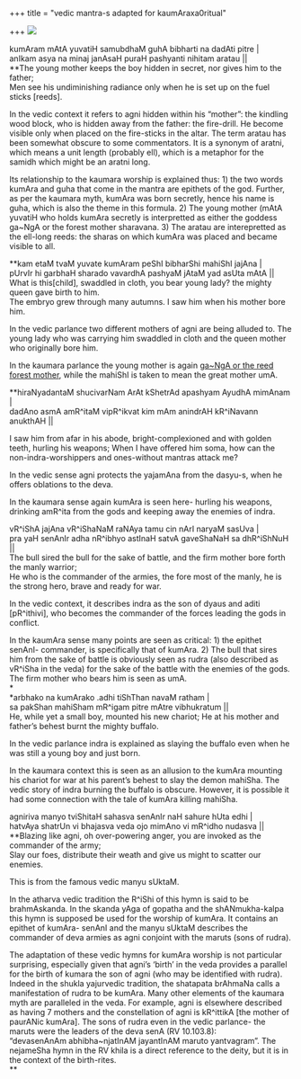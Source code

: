 +++
title = "vedic mantra-s adapted for kaumAraxa0ritual"

+++
[![](https://i0.wp.com/photos1.blogger.com/blogger2/6438/855/320/kumAra_mantra_vedic.0.png)](http://photos1.blogger.com/blogger2/6438/855/1600/kumAra_mantra_vedic.0.gif)

kumAram mAtA yuvatiH samubdhaM guhA bibharti na dadAti pitre |  
anIkam asya na minaj janAsaH puraH pashyanti nihitam aratau ||  
**The young mother keeps the boy hidden in secret, nor gives him to the
father;  
Men see his undiminishing radiance only when he is set up on the fuel
sticks \[reeds\].

In the vedic context it refers to agni hidden within his “mother”: the
kindling wood block, who is hidden away from the father: the fire-drill.
He become visible only when placed on the fire-sticks in the altar. The
term aratau has been somewhat obscure to some commentators. It is a
synonym of aratni, which means a unit length (probably ell), which is a
metaphor for the samidh which might be an aratni long.

Its relationship to the kaumara worship is explained thus: 1) the two
words kumAra and guha that come in the mantra are epithets of the god.
Further, as per the kaumara myth, kumAra was born secretly, hence his
name is guha, which is also the theme in this formula. 2) The young
mother (mAtA yuvatiH who holds kumAra secretly is interpretted as either
the goddess ga\~NgA or the forest mother sharavana. 3) The aratau are
interepretted as the ell-long reeds: the sharas on which kumAra was
placed and became visible to all.

**kam etaM tvaM yuvate kumAram peShI bibharShi mahiShI jajAna |  
pUrvIr hi garbhaH sharado vavardhA pashyaM jAtaM yad asUta mAtA ||  
What is this\[child\], swaddled in cloth, you bear young lady? the
mighty queen gave birth to him.  
The embryo grew through many autumns. I saw him when his mother bore
him.

In the vedic parlance two different mothers of agni are being alluded
to. The young lady who was carrying him swaddled in cloth and the queen
mother who originally bore him.

In the kaumara parlance the young mother is again [ga\~NgA or the reed
forest mother](http://manollasa.blogspot.com/2005/07/skanda-ganas.html),
while the mahiShI is taken to mean the great mother umA.

**hiraNyadantaM shucivarNam ArAt kShetrAd apashyam AyudhA mimAnam |  
dadAno asmA amR^itaM vipR^ikvat kim mAm anindrAH kR^iNavann anukthAH ||
  
I saw him from afar in his abode, bright-complexioned and with golden
teeth, hurling his weapons; When I have offered him soma, how can the
non-indra-worshippers and ones-without mantras attack me?

In the vedic sense agni protects the yajamAna from the dasyu-s, when he
offers oblations to the deva.

In the kaumara sense again kumAra is seen here- hurling his weapons,
drinking amR^ita from the gods and keeping away the enemies of indra.  
  
vR^iShA jajAna vR^iShaNaM raNAya tamu cin nArI naryaM sasUva |  
pra yaH senAnIr adha nR^ibhyo astInaH satvA gaveShaNaH sa dhR^iShNuH
||  
The bull sired the bull for the sake of battle, and the firm mother bore
forth the manly warrior;  
He who is the commander of the armies, the fore most of the manly, he is
the strong hero, brave and ready for war.

In the vedic context, it describes indra as the son of dyaus and aditi
\[pR^ithivi\], who becomes the commander of the forces leading the gods
in conflict.

In the kaumAra sense many points are seen as critical: 1) the epithet
senAnI- commander, is specifically that of kumAra. 2) The bull that
sires him from the sake of battle is obviously seen as rudra (also
described as vR^iSha in the veda) for the sake of the battle with the
enemies of the gods. The firm mother who bears him is seen as umA.  
*  
*arbhako na kumArako .adhi tiShThan navaM ratham |  
sa pakShan mahiSham mR^igam pitre mAtre vibhukratum ||   
He, while yet a small boy, mounted his new chariot; He at his mother and
father’s behest burnt the mighty buffalo.

In the vedic parlance indra is explained as slaying the buffalo even
when he was still a young boy and just born.

In the kaumara context this is seen as an allusion to the kumAra
mounting his chariot for war at his parent’s behest to slay the demon
mahiSha. The vedic story of indra burning the buffalo is obscure.
However, it is possible it had some connection with the tale of kumAra
killing mahiSha.

  
agniriva manyo tviShitaH sahasva senAnIr naH sahure hUta edhi |  
hatvAya shatrUn vi bhajasva veda ojo mimAno vi mR^idho nudasva ||  
**Blazing like agni, oh over-powering anger, you are invoked as the
commander of the army;  
Slay our foes, distribute their weath and give us might to scatter our
enemies.

This is from the famous vedic manyu sUktaM.

In the atharva vedic tradition the R^iShi of this hymn is said to be
brahmAskanda. In the skanda yAga of gopatha and the shANmukha-kalpa this
hymn is supposed be used for the worship of kumAra. It contains an
epithet of kumAra- senAnI and the manyu sUktaM describes the commander
of deva armies as agni conjoint with the maruts (sons of rudra).

The adaptation of these vedic hymns for kumAra worship is not particular
surprising, especially given that agni’s ‘birth’ in the veda provides a
parallel for the birth of kumara the son of agni (who may be identified
with rudra). Indeed in the shukla yajurvedic tradition, the shatapata
brAhmaNa calls a manifestation of rudra to be kumAra. Many other
elements of the kaumara myth are paralleled in the veda. For example,
agni is elsewhere described as having 7 mothers and the constellation of
agni is kR^ittikA \[the mother of paurANic kumAra\]. The sons of rudra
even in the vedic parlance- the maruts were the leaders of the deva senA
(RV 10.103.8):  
“devasenAnAm abhibha\~njatInAM jayantInAM maruto yantvagram”. The
nejameSha hymn in the RV khila is a direct reference to the deity, but
it is in the context of the birth-rites.  
**
